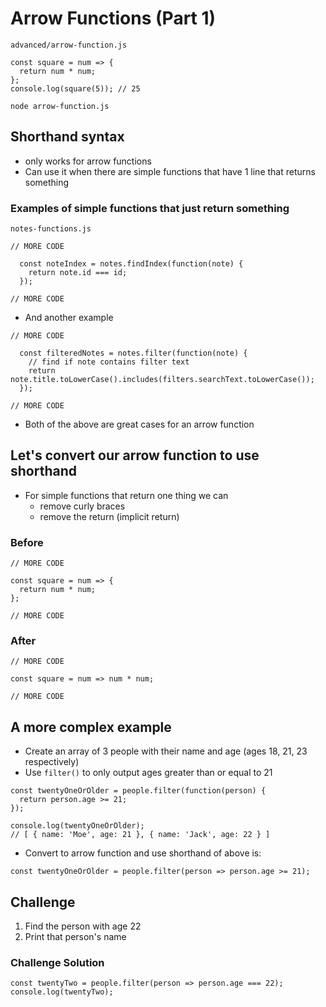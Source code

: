 # Arrow Functions (Part 1)

`advanced/arrow-function.js`

```
const square = num => {
  return num * num;
};
console.log(square(5)); // 25

```

`node arrow-function.js`

## Shorthand syntax
* only works for arrow functions
* Can use it when there are simple functions that have 1 line that returns something

### Examples of simple functions that just return something
`notes-functions.js`

```
// MORE CODE

  const noteIndex = notes.findIndex(function(note) {
    return note.id === id;
  });

// MORE CODE
```

* And another example

```
// MORE CODE

  const filteredNotes = notes.filter(function(note) {
    // find if note contains filter text
    return note.title.toLowerCase().includes(filters.searchText.toLowerCase());
  });

// MORE CODE
```

* Both of the above are great cases for an arrow function

## Let's convert our arrow function to use shorthand
* For simple functions that return one thing we can
    - remove curly braces
    - remove the return (implicit return)

### Before
```
// MORE CODE

const square = num => {
  return num * num;
};

// MORE CODE
```

### After
```
// MORE CODE

const square = num => num * num;

// MORE CODE
```

## A more complex example
* Create an array of 3 people with their name and age (ages 18, 21, 23 respectively)
* Use `filter()` to only output ages greater than or equal to 21

```
const twentyOneOrOlder = people.filter(function(person) {
  return person.age >= 21;
});

console.log(twentyOneOrOlder);
// [ { name: 'Moe', age: 21 }, { name: 'Jack', age: 22 } ]
```

* Convert to arrow function and use shorthand of above is:

```
const twentyOneOrOlder = people.filter(person => person.age >= 21);
```

## Challenge
1. Find the person with age 22
2. Print that person's name

### Challenge Solution
```
const twentyTwo = people.filter(person => person.age === 22);
console.log(twentyTwo);
```
